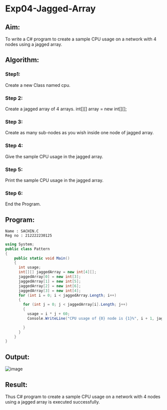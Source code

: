 # Exp04-Jagged-Array
## Aim:
To write a C# program to create a sample CPU usage on a network with 4 nodes using a jagged array.

## Algorithm:
### Step1:
Create a new Class named cpu.

### Step 2:
Create a jagged array of 4 arrays. int[][] array = new int[][];

### Step 3:
Create as many sub-nodes as you wish inside one node of jagged array.

### Step 4:
Give the sample CPU usage in the jagged array.

### Step 5:
Print the sample CPU usage in the jagged array.

### Step 6:
End the Program.

## Program:
```
Name : SACHIN.C
Reg no : 212222230125
```

```c#
using System;
public class Pattern
{
    public static void Main()
    {
      int usage;
      int[][] jaggedArray = new int[4][];
      jaggedArray[0] = new int[3];
      jaggedArray[1] = new int[5];
      jaggedArray[2] = new int[6];
      jaggedArray[3] = new int[4];
      for (int i = 0; i < jaggedArray.Length; i++)
      {
        for (int j = 0; j < jaggedArray[i].Length; j++)
        {
          usage = i * j + 60;
          Console.WriteLine("CPU usage of {0} node is {1}%", i + 1, jaggedArray[i][j]);

        }
      }
    }
}
```

## Output:
![image](https://github.com/Sachin-vlr/Exp04-Jagged-Array/assets/113497666/cf4ca9b1-cc81-4ade-9d0c-03fe0fac3707)

## Result:
Thus C# program to create a sample CPU usage on a network with 4 nodes using a jagged array is executed successfully.

